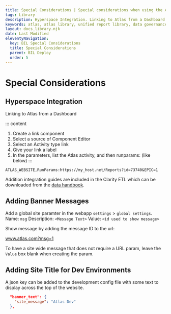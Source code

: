 ```yaml
---
title: Special Considerations | Special considerations when using the Atlas Library development.
tags: Library
description: Hyperspace Integration. Linking to Atlas from a Dashboard. Addition integration guides are included in the Clarity ETL which can be downloaded from the data handbook. Adding Banner Messages. Adding Site Title for Dev Environments.
keywords: atlas, atlas library, unified report library, data governance, database, considerations, using the library
layout: docs_library.njk
date: Last Modified
eleventyNavigation:
  key: BIL Special Considerations
  title: Special Considerations
  parent: BIL Deploy
  order: 5
---
```


# Special Considerations

## Hyperspace Integration

Linking to Atlas from a Dashboard

::: content

1. Create a link component
2. Select a source of Component Editor
3. Select an Activity type link
4. Give your link a label
5. In the parameters, list the Atlas activity, and then runparams:<URL of the content> (like below)
   :::

```
ATLAS_WEBSITE,RunParams:https://my_host.net/Reports?id=73740&EPIC=1
```

Addition integration guides are included in the Clarity ETL which can be downloaded from the [data handbook](https://datahandbook.epic.com/Reports/Details/9000648).

## Adding Banner Messages

Add a global site paramter in the webapp `settings` > `global settings`.
Name: `msg`
Description: `<Message Text>`
Value: `<id used to show message>`

Show message by adding the message ID to the url:

www.atlas.com?msg=1

To have a site wide message that does not require a URL param, leave the `Value` box blank when creating the param.

## Adding Site Title for Dev Environments

A json key can be added to the development config file with some text to display across the top of the website.

```json
  "banner_text": {
    "site_message": "Atlas Dev"
  },
```
